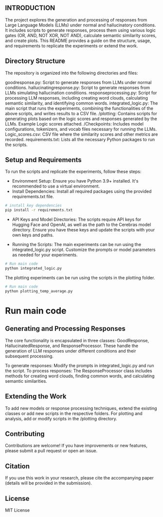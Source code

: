 ## INTRODUCTION
The project explores the generation and processing of responses from Large Language Models (LLMs) under normal and hallucinatory conditions. It includes scripts to generate responses, process them using various logic gates (OR, AND, NOT XOR, NOT AND), calculate semantic similarity scores, and create plots. This README provides a guide on the structure, usage, and requirements to replicate the experiments or extend the work.

## Directory Structure
The repository is organized into the following directories and files:

goodresponse.py: Script to generate responses from LLMs under normal conditions.
hallucinatingresponse.py: Script to generate responses from LLMs simulating hallucination conditions.
responseprocessing.py: Script for processing LLM responses, including creating word clouds, calculating semantic similarity, and identifying common words.
integrated_logic.py: The main script that runs the experiments, combining the functionalities of the above scripts, and writes results to a CSV file.
/plotting: Contains scripts for generating plots based on the logic scores and responses generated by the LLMs. Example Logic scores attached.
/Checkpoints: Includes model configurations, tokenizers, and vocab files necessary for running the LLMs.
Logic_scores.csv: CSV file where the similarity scores and other metrics are recorded.
requirements.txt: Lists all the necessary Python packages to run the scripts.

## Setup and Requirements
To run the scripts and replicate the experiments, follow these steps:

* Environment Setup: Ensure you have Python 3.9+ installed. It's recommended to use a virtual environment.
* Install Dependencies: Install all required packages using the provided requirements.txt file.

```bash
# install key dependencies
pip install -r requirements.txt
```

* API Keys and Model Directories: The scripts require API keys for Hugging Face and OpenAI, as well as the path to the Cerebras model directory. Ensure you have these keys and update the scripts with your own keys and paths.

* Running the Scripts: The main experiments can be run using the integrated_logic.py script. Customize the prompts or model parameters as needed for your experiments.

```bash
# Run main code
python integrated_logic.py
```
The plotting experiments can be run using the scripts in the plotting folder.
```bash
# Run main code
python plotting_temp_average.py
```

# Run main code
## Generating and Processing Responses

The core functionality is encapsulated in three classes: GoodResponse, HallucinatedResponse, and ResponseProcessor. These handle the generation of LLM responses under different conditions and their subsequent processing.

To generate responses: Modify the prompts in integrated_logic.py and run the script.
To process responses: The ResponseProcessor class includes methods for creating word clouds, finding common words, and calculating semantic similarities.

## Extending the Work
To add new models or response processing techniques, extend the existing classes or add new scripts in the respective folders.
For plotting and analysis, add or modify scripts in the /plotting directory.

## Contributing
Contributions are welcome! If you have improvements or new features, please submit a pull request or open an issue.

## Citation
If you use this work in your research, please cite the accompanying paper (details will be provided in the submission).

## License
MIT License



